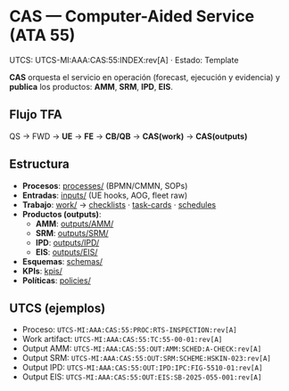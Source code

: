 # CAS — Computer-Aided Service (ATA 55)
UTCS: UTCS-MI:AAA:CAS:55:INDEX:rev[A] · Estado: Template

**CAS** orquesta el servicio en operación (forecast, ejecución y evidencia) y **publica** los productos:
**AMM**, **SRM**, **IPD**, **EIS**.

## Flujo TFA
QS → FWD → **UE** → **FE** → **CB/QB** → **CAS(work)** → **CAS(outputs)**

## Estructura
- **Procesos**: [processes/](./processes/) (BPMN/CMMN, SOPs)
- **Entradas**: [inputs/](./inputs/) (UE hooks, AOG, fleet raw)
- **Trabajo**: [work/](./work/) → [checklists](./work/checklists/) · [task-cards](./work/task-cards/) · [schedules](./work/schedules/)
- **Productos (outputs)**:
  - **AMM**: [outputs/AMM/](./outputs/AMM/README.md)
  - **SRM**: [outputs/SRM/](./outputs/SRM/README.md)
  - **IPD**: [outputs/IPD/](./outputs/IPD/README.md)
  - **EIS**: [outputs/EIS/](./outputs/EIS/README.md)
- **Esquemas**: [schemas/](./schemas/)
- **KPIs**: [kpis/](./kpis/)
- **Políticas**: [policies/](./policies/)

## UTCS (ejemplos)
- Proceso: `UTCS-MI:AAA:CAS:55:PROC:RTS-INSPECTION:rev[A]`
- Work artifact: `UTCS-MI:AAA:CAS:55:TC:55-00-01:rev[A]`
- Output AMM: `UTCS-MI:AAA:CAS:55:OUT:AMM:SCHED:A-CHECK:rev[A]`
- Output SRM: `UTCS-MI:AAA:CAS:55:OUT:SRM:SCHEME:HSKIN-023:rev[A]`
- Output IPD: `UTCS-MI:AAA:CAS:55:OUT:IPD:IPC:FIG-5510-01:rev[A]`
- Output EIS: `UTCS-MI:AAA:CAS:55:OUT:EIS:SB-2025-055-001:rev[A]`
